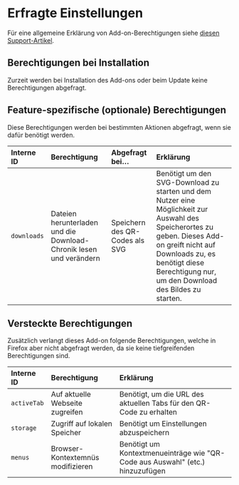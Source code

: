 # Erfragte Einstellungen

Für eine allgemeine Erklärung von Add-on-Berechtigungen siehe [diesen Support-Artikel](https://support.mozilla.org/kb/permission-request-messages-firefox-extensions).

## Berechtigungen bei Installation

Zurzeit werden bei Installation des Add-ons oder beim Update keine Berechtigungen abgefragt.

## Feature-spezifische (optionale) Berechtigungen

Diese Berechtigungen werden bei bestimmten Aktionen abgefragt, wenn sie dafür benötigt werden.

| Interne ID  | Berechtigung                                                       | Abgefragt bei…                 | Erklärung                                                                                                                                                                                                                               |
|:------------|:-------------------------------------------------------------------|:-------------------------------|:----------------------------------------------------------------------------------------------------------------------------------------------------------------------------------------------------------------------------------------|
| `downloads` | Dateien herunterladen und die Download-Chronik lesen und verändern | Speichern des QR-Codes als SVG | Benötigt um den SVG-Download zu starten und dem Nutzer eine Möglichkeit zur Auswahl des Speicherortes zu geben. Dieses Add-on greift nicht auf Downloads zu, es benötigt diese Berechtigung nur, um den Download des Bildes zu starten. |

## Versteckte Berechtigungen

Zusätzlich verlangt dieses Add-on folgende Berechtigungen, welche in Firefox aber nicht abgefragt werden, da sie keine tiefgreifenden Berechtigungen sind.

| Interne ID  | Berechtigung                      | Erklärung                                                                     |
|:------------|:----------------------------------|:------------------------------------------------------------------------------|
| `activeTab` | Auf aktuelle Webseite zugreifen   | Benötigt, um die URL des aktuellen Tabs für den QR-Code zu erhalten           |
| `storage`   | Zugriff auf lokalen Speicher      | Benötigt um Einstellungen abzuspeichern                                       |
| `menus`     | Browser-Kontextemnüs modifizieren | Benötigt um Kontextmenueinträge wie "QR-Code aus Auswahl" (etc.) hinzuzufügen |
